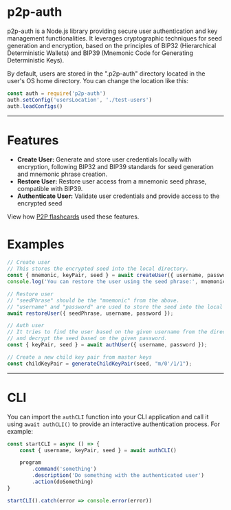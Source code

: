 # p2p-auth
p2p-auth is a Node.js library providing secure user authentication and key management functionalities. It leverages cryptographic techniques for seed generation and encryption, based on the principles of BIP32 (Hierarchical Deterministic Wallets) and BIP39 (Mnemonic Code for Generating Deterministic Keys).

By default, users are stored in the ".p2p-auth" directory located in the user's OS home directory. You can change the location like this:
```javascript
const auth = require('p2p-auth')
auth.setConfig('usersLocation', './test-users')
auth.loadConfigs()
````

----

# Features
- **Create User:** Generate and store user credentials locally with encryption, following BIP32 and BIP39 standards for seed generation and mnemonic phrase creation.
- **Restore User:** Restore user access from a mnemonic seed phrase, compatible with BIP39.
- **Authenticate User:** Validate user credentials and provide access to the encrypted seed

View how [P2P flashcards](https://github.com/MKPLKN/p2p-flashcards) used these features.

# Examples
```javascript
// Create user
// This stores the encrypted seed into the local directory.
const { mnemonic, keyPair, seed } = await createUser({ username, password });
console.log('You can restore the user using the seed phrase:', mnemonic);

// Restore user
// "seedPhrase" should be the "mnemonic" from the above.
// "username" and "password" are used to store the seed into the local directory similarly to when you "createUser".
await restoreUser({ seedPhrase, username, password });

// Auth user
// It tries to find the user based on the given username from the directory
// and decrypt the seed based on the given password.
const { keyPair, seed } = await authUser({ username, password });

// Create a new child key pair from master keys
const childKeyPair = generateChildKeyPair(seed, "m/0'/1/1");
```


------


# CLI
You can import the `authCLI` function into your CLI application and call it using `await authCLI()` to provide an interactive authentication process. For example:
```javascript
const startCLI = async () => {
    const { username, keyPair, seed } = await authCLI()

    program
        .command('something')
        .description('Do something with the authenticated user')
        .action(doSomething)
}

startCLI().catch(error => console.error(error))
```
